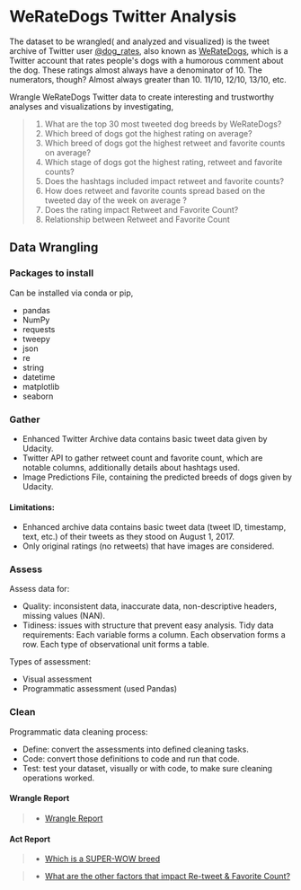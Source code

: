 # WeRateDogs Twitter Analysis

The dataset to be wrangled( and analyzed and visualized) is the tweet archive of Twitter user [@dog_rates](https://twitter.com/dog_rates), also known as [WeRateDogs](https://en.wikipedia.org/wiki/WeRateDogs), which is a Twitter account that rates people's dogs with a humorous comment about the dog. These ratings almost always have a denominator of 10. The numerators, though? Almost always greater than 10. 11/10, 12/10, 13/10, etc.

Wrangle WeRateDogs Twitter data to create interesting and trustworthy analyses and visualizations by investigating,
> 1. What are the top 30 most tweeted dog breeds by WeRateDogs?
> 2. Which breed of dogs got the highest rating on average?
> 3. Which breed of dogs got the highest retweet and favorite counts on average?
> 4. Which stage of dogs got the highest rating, retweet and favorite counts?
> 5. Does the hashtags included impact retweet and favorite counts?
> 6. How does retweet and favorite counts spread based on the tweeted day of the week on average ?
> 7. Does the rating impact Retweet and Favorite Count?
> 8. Relationship between Retweet and Favorite Count


## Data Wrangling

### Packages to install
Can be installed via conda or pip,
- pandas
- NumPy
- requests
- tweepy
- json
- re
- string
- datetime
- matplotlib
- seaborn

### Gather
- Enhanced Twitter Archive data contains basic tweet data given by Udacity.
- Twitter API to gather retweet count and favorite count, which are notable columns, additionally details about hashtags used.
- Image Predictions File, containing the predicted breeds of dogs given by Udacity.
    
#### Limitations:
- Enhanced archive data contains basic tweet data (tweet ID, timestamp, text, etc.) of their tweets as they stood on August 1, 2017.
- Only original ratings (no retweets) that have images are considered.
       
### Assess
Assess data for:
- Quality: inconsistent data, inaccurate data, non-descriptive headers, missing values (NAN).
- Tidiness: issues with structure that prevent easy analysis. Tidy data requirements: Each variable forms a column. Each observation forms a row. Each type of observational unit forms a table.

Types of assessment:
- Visual assessment
- Programmatic assessment (used Pandas)

### Clean
Programmatic data cleaning process:
- Define: convert the assessments into defined cleaning tasks.
- Code: convert those definitions to code and run that code.
- Test: test your dataset, visually or with code, to make sure cleaning operations worked.

#### Wrangle Report

> - [Wrangle Report](https://rpubs.com/keer707/759807)

#### Act Report

> - [Which is a SUPER-WOW breed](https://rpubs.com/keer707/WeRateDogs_tweet-breed_blog)

> - [What are the other factors that impact Re-tweet & Favorite Count?](https://rpubs.com/keer707/WeRateDogs_tweet-factor_blog)


